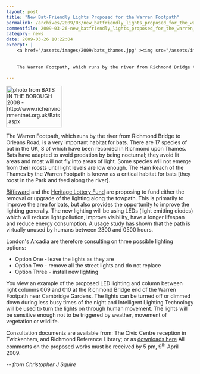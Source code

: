 ```yaml
---
layout: post
title: "New Bat-Friendly Lights Proposed for the Warren Footpath"
permalink: /archives/2009/03/new_batfriendly_lights_proposed_for_the_warren_foo.html
commentfile: 2009-03-26-new_batfriendly_lights_proposed_for_the_warren_foo
category: news
date: 2009-03-26 10:22:04
excerpt: |
    <a href="/assets/images/2009/bats_thames.jpg" ><img src="/assets/images/2009/bats_thames-thumb.jpg" width="150" height="112" alt="photo from BATS IN THE BOROUGH 2008 - http://www.richenvironmentnet.org.uk/Bats.aspx" class="photo right" /></a>
    
    
    The Warren Footpath, which runs by the river from Richmond Bridge to Orleans Road, is a very important habitat for bats. There are 17 species of bat in the UK, 8 of which have been recorded in Richmond upon Thames. Bats have adapted to avoid predation by being nocturnal; they avoid lit areas and most will not fly into areas of light. Some species will not emerge from their roosts until light levels are low enough. The Ham Reach of the Thames by the Warren Footpath is known as a critical habitat for bats [they roost in the Park and feed along the river].

---
```


<a href="http://www.richenvironmentnet.org.uk/Bats.aspx"><img src="/assets/images/2009/bats_thames-thumb.jpg" width="150" height="112" alt="photo from BATS IN THE BOROUGH 2008 - http://www.richenvironmentnet.org.uk/Bats.aspx" class="photo right" /></a>

The Warren Footpath, which runs by the river from Richmond Bridge to Orleans Road, is a very important habitat for bats. There are 17 species of bat in the UK, 8 of which have been recorded in Richmond upon Thames. Bats have adapted to avoid predation by being nocturnal; they avoid lit areas and most will not fly into areas of light. Some species will not emerge from their roosts until light levels are low enough. The Ham Reach of the Thames by the Warren Footpath is known as a critical habitat for bats \[they roost in the Park and feed along the river\].

[Biffaward](http://www.biffaward.org/about) and the [Heritage Lottery Fund](http://www.hlf.org.uk/english) are proposing to fund either the removal or upgrade of the lighting along the towpath. This is primarily to improve the area for bats, but also provides the opportunity to improve the lighting generally. The new lighting will be using LEDs (light emitting diodes) which will reduce light pollution, improve visibility, have a longer lifespan and reduce energy consumption. A usage study has shown that the path is virtually unused by humans between 2300 and 0500 hours.

London's Arcadia are therefore consulting on three possible lighting options:

-   Option One - leave the lights as they are
-   Option Two - remove all the street lights and do not replace
-   Option Three - install new lighting

You view an example of the proposed LED lighting and column between light columns 009 and 010 at the Richmond Bridge end of the Warren Footpath near Cambridge Gardens. The lights can be turned off or dimmed down during less busy times of the night and Intelligent Lighting Technology will be used to turn the lights on through human movement. The lights will be sensitive enough not to be triggered by weather, movement of vegetation or wildlife.

Consultation documents are available from: The Civic Centre reception in Twickenham, and Richmond Reference Library; or as [downloads here](http://bit.ly/oMpW6) All comments on the proposed works must be received by 5 pm, 9<sup>th</sup> April 2009.

<cite>-- from Christopher J Squire</cite>
